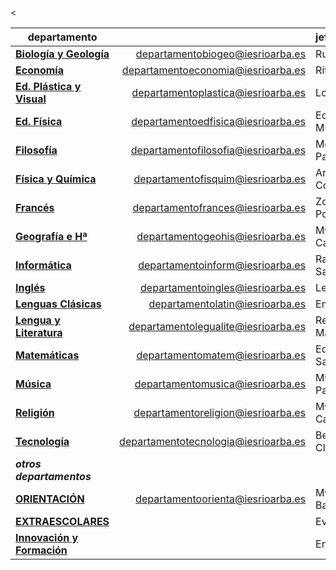 <<!-- TITLE: Departamentos -->
<!-- SUBTITLE: La Didáctica y los profesores se agrupan en Departamentos -->
|departamento                                               ||jefatura							 | |
|----------------------------------------------------------|--:|:---------------------|------------------------:|
|**[Biología y Geología](/departamento/biologia-geologia)** |departamentobiogeo@iesrioarba.es|Rubén Peña	           |rpena@iesrioarba.es  |
|**[Economía](/departamento/economia)**                     |departamentoeconomia@iesrioarba.es|Rita Molina	         |rmolina@iesrioarba.es|
|**[Ed. Plástica y Visual](/departamento/plastica)**        |departamentoplastica@iesrioarba.es|Lorenzo Lledó	       |lorenzolledo@iesrioarba.es|
|**[Ed. Física](/departamento/educacion-fisica)**           |departamentoedfisica@iesrioarba.es|Eduardo Muñoz         |emunoz@iesrioarba.es|
|**[Filosofía](/departamento/filosofia)**                   |departamentofilosofia@iesrioarba.es|Montserrat Palomino	 |mpalomino@iesrioarba.es|
|**[Física y Química](/departamento/fisica-quimica)**       |departamentofisquim@iesrioarba.es|Aranzazu Cortes       |acortes@iesrioarba.es|
|**[Francés](/departamento/frances)**                       |departamentofrances@iesrioarba.es|Zoraida Portero	     |zportero@iesrioarba.es|
|**[Geografía e Hª](/departamento/geografia-e-historia)**   |departamentogeohis@iesrioarba.es|Mª Isabel Castelreanas|micastelreanas@iesrioarba.es                   ||
|**[Informática](/departamento/informatica)**               |departamentoinform@iesrioarba.es|Ramón Sancho	         |rsancho@iesrioarba.es|
|**[Inglés](/departamento/ingles)**                         |departamentoingles@iesrioarba.es|Leticia Garcia	       |leticiagarcia@iesrioarba.es                                |
|**[Lenguas Clásicas](/departamento/clasicas)**             |departamentolatin@iesrioarba.es|Emilio Rando	         |erando@iesrioarba.es|
|**[Lengua y Literatura](/departamento/lengua-literatura)** |departamentolegualite@iesrioarba.es|Reyes Malandía	       |rmalandia@iesrioarba.es|
|**[Matemáticas](/departamento/matematicas)**               |departamentomatem@iesrioarba.es|Eduardo Sancho	       |esancho@iesrioarba.es|
|**[Música](/departamento/musica)**                         |departamentomusica@iesrioarba.es|Mª José Pascual       |mjpascual@iesrioarba.es|
|**[Religión](/departamento/religion)**                     |departamentoreligion@iesrioarba.es|Mª Pilar Calabuig       |mpcalabuig@iesrioarba.es|
|**[Tecnología](/departamento/tecnologia)**                 |departamentotecnologia@iesrioarba.es|Belén Clemente	       |bclemente@iesrioarba.es|
|_**otros departamentos**_||||
|**[ORIENTACIÓN](/orientacion)**          |departamentoorienta@iesrioarba.es|Mª Jose Barrecheguren |mjbarrecheguren@iesrioarba.es|
|**[EXTRAESCOLARES](/extraescolares)**    ||Eva Arce	            |earce@iesrioarba.es|
|**[Innovación y Formación](/innovacion)**||Enrique Galé	        |egale@iesrioarba.es|
